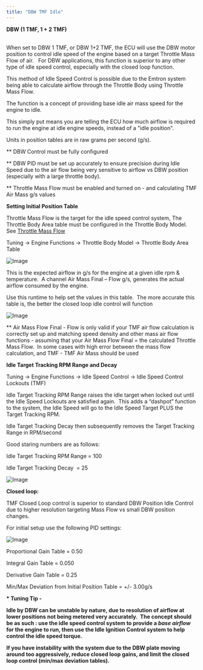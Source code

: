 ```yaml
---
title: "DBW TMF Idle"
---
```


**DBW (1 TMF, 1 + 2 TMF)**

\
When set to DBW 1 TMF, or DBW 1+2 TMF, the ECU will use the DBW motor position to control idle speed of the engine based on a target Throttle Mass Flow of air. &nbsp; For DBW applications, this function is superior to any other type of idle speed control, especially with the closed loop function. &nbsp;

This method of Idle Speed Control is possible due to the Emtron system being able to calculate airflow through the Throttle Body using Throttle Mass Flow. &nbsp;


The function is a concept of providing base idle air mass speed for the engine to idle. &nbsp;

This simply put means you are telling the ECU how much airflow is required to run the engine at idle engine speeds, instead of a "idle position". &nbsp;


Units in position tables are in raw grams per second (g/s). &nbsp;


\*\* DBW Control must be fully configured

\*\* DBW PID must be set up accurately to ensure precision during Idle Speed due to the air flow being very sensitive to airflow vs DBW position (especially with a large throttle body).&nbsp;

\*\* Throttle Mass Flow must be enabled and turned on - and calculating TMF Air Mass g/s values&nbsp;


**Setting Initial Position Table**


Throttle Mass Flow is the target for the idle speed control system, The Throttle Body Area table must be configured in the Throttle Body Model.&nbsp; See [Throttle Mass Flow](<ThrottleMassFlow.md>)


Tuning -\> Engine Functions -\> Throttle Body Model -\> Throttle Body Area Table


![Image](</lib/NewItem282.png>)


This is the expected airflow in g/s for the engine at a given idle rpm \& temperature.&nbsp; A channel Air Mass Final – Flow g/s, generates the actual airflow consumed by the engine.

Use this runtime to help set the values in this table.&nbsp; The more accurate this table is, the better the closed loop idle control will function

![Image](</lib/NewItem281.jpg>)


\*\* Air Mass Flow Final - Flow is only valid if your TMF air flow calculation is correctly set up and matching speed density and other mass air flow functions - assuming that your Air Mass Flow Final = the calculated Throttle Mass Flow.&nbsp; In some cases with high error between the mass flow calculation, and TMF - TMF Air Mass should be used


**Idle Target Tracking RPM Range and Decay**


Tuning -\> Engine Functions -\> Idle Speed Control -\> Idle Speed Control Lockouts (TMF)


Idle Target Tracking RPM Range raises the idle target when locked out until the Idle Speed Lockouts are satisfied again.&nbsp; This adds a “dashpot” function to the system, the Idle Speed will go to the Idle Speed Target PLUS the Target Tracking RPM. &nbsp;


Idle Target Tracking Decay then subsequently removes the Target Tracking Range in RPM/second


Good staring numbers are as follows:


Idle Target Tracking RPM Range = 100

Idle Target Tracking Decay&nbsp; = 25


![Image](</lib/NewItem280.png>)


**Closed loop:**


TMF Closed Loop control is superior to standard DBW Position Idle Control due to higher resolution targeting Mass Flow vs small DBW position changes. &nbsp;


For initial setup use the following PID settings:


![Image](</lib/NewItem279.png>)


Proportional Gain Table = 0.50

Integral Gain Table = 0.050

Derivative Gain Table = 0.25


Min/Max Deviation from Initial Position Table = +/- 3.00g/s&nbsp;


**\* Tuning Tip -**&nbsp;

**Idle by DBW can be unstable by nature, due to resolution of airflow at lower positions not being metered very accurately.&nbsp; The concept should be as such : use the idle speed control system to provide a *base airflow* for the engine to run, then use the Idle Ignition Control system to help control the idle speed torque.** &nbsp;

**If you have instability with the system due to the DBW plate moving around too aggressively, reduce closed loop gains, and limit the closed loop control (min/max deviation tables).** &nbsp;


